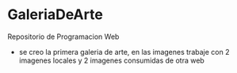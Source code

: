 # GaleriaDeArte
Repositorio de Programacion Web

- se creo la primera galeria de arte, en las imagenes trabaje con 2 imagenes locales y 2 imagenes consumidas de otra web
